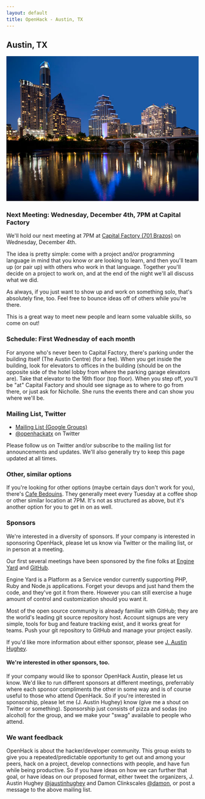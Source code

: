 ```yaml
---
layout: default
title: OpenHack - Austin, TX
---
```


## Austin, TX

![Austin, TX Skyline](/austin/atx.jpg)

### Next Meeting: Wednesday, December 4th, 7PM at Capital Factory

We'll hold our next meeting at 7PM at [Capital Factory (701 Brazos)](http://goo.gl/maps/mKAtt)
on Wednesday, December 4th.

The idea is pretty simple: come with a project and/or programming language in mind that you know or are looking to learn, and then you'll team up (or pair up) with others who work in that language. Together you'll decide on a project to work on, and at the end of the night we'll all discuss what we did.

As always, if you just want to show up and work on something solo, that's absolutely fine, too. Feel free to bounce ideas off of others while you're there.

This is a great way to meet new people and learn some valuable skills, so come on out!

### Schedule: First Wednesday of each month

For anyone who's never been to Capital Factory, there's parking under the building itself
(The Austin Centre) (for a fee).
When you get inside the building, look for elevators to offices in the building
(should be on the opposite side of the hotel lobby from where the parking garage elevators are).
Take that elevator to the 16th floor (top floor). When you step off, you'll be "at"
Capital Factory and should see signage as to where to go from there, or just ask for Nicholle.
She runs the events there and can show you where we'll be.

### Mailing List, Twitter

- [Mailing List (Google Groups)](https://groups.google.com/forum/?fromgroups#!forum/openhack-atx)
- [@openhackatx](http://twitter.com/openhackatx) on Twitter

Please follow us on Twitter and/or subscribe to the mailing list for announcements and updates.
We'll also generally try to keep this page updated at all times.

### Other, similar options

If you're looking for other options (maybe certain days don't work for you), there's [Cafe Bedouins](http://cafebedouins.com/).
They generally meet every Tuesday at a coffee shop or other similar location at 7PM.
It's not as structured as above, but it's another option for you to get in on as well.

### Sponsors

We're interested in a diversity of sponsors. If your company is interested in sponsoring OpenHack, please let us know
via Twitter or the mailing list, or in person at a meeting.

Our first several meetings have been sponsored by the fine folks at [Engine Yard](http://www.engineyard.com)
and [GitHub](http://www.github.com).

Engine Yard is a Platform as a Service vendor
currently supporting PHP, Ruby and Node.js applications.
Forget your devops and just hand them the code, and they've got it from there.
However you can still exercise a huge amount of control and customization should you want it.

Most of the open source community is already familiar with GitHub; they are the world's leading git source repository host. Account
signups are very simple, tools for bug and feature tracking exist, and it works great for teams.
Push your git repository to GitHub and manage your project easily.

If you'd like more information about either sponsor, please see [J. Austin Hughey](http://twitter.com/jaustinhughey).

#### We're interested in other sponsors, too.

If your company would like to sponsor OpenHack Austin, please let us know.
We'd like to run different sponsors at different meetings,
preferrably where each sponsor compliments the other in some way and is of course useful to those who attend OpenHack.
So if you're interested in sponsorship, please let me (J. Austin Hughey) know (give me a shout on Twitter or something).
Sponsorship just consists of pizza and sodas (no alcohol) for the group, and we make your "swag" available to people who attend.

### We want feedback

OpenHack is about the hacker/developer community. This group exists to give you a
repeated/predictable opportunity to get out and among your peers, hack on a project,
develop connections with people, and have fun while being productive. So if you have ideas
on how we can further that goal, or have ideas on our proposed format, either tweet the organizers,
J. Austin Hughey [@jaustinhughey](https://twitter.com/jaustinhughey) and Damon Clinkscales [@damon](https://twitter.com/damon),
or post a message to the above mailing list.
